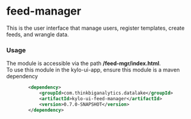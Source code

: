 feed-manager
==========
This is the user interface that manage users, register templates, create feeds, and wrangle data.
 
### Usage
The module is accessible via the path **/feed-mgr/index.html**.  
To use this module in the kylo-ui-app, ensure this module is a maven dependency
```xml
        <dependency>
            <groupId>com.thinkbiganalytics.datalake</groupId>
            <artifactId>kylo-ui-feed-manager</artifactId>
            <version>0.7.0-SNAPSHOT</version>
        </dependency>
```

